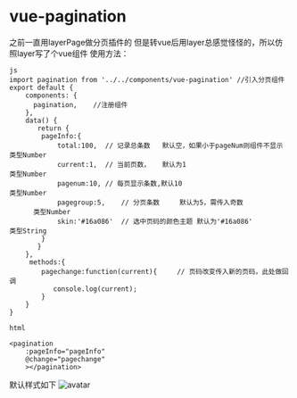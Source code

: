 # vue-pagination
之前一直用layerPage做分页插件的 但是转vue后用layer总感觉怪怪的，所以仿照layer写了个vue组件
使用方法：
```
js
import pagination from '../../components/vue-pagination' //引入分页组件
export default {
    components: {
      pagination,    //注册组件
    },
    data() {
       return {
        pageInfo:{
            total:100,  // 记录总条数   默认空，如果小于pageNum则组件不显示   类型Number
            current:1,  // 当前页数，   默认为1                             类型Number
            pagenum:10, // 每页显示条数,默认10                              类型Number
            pagegroup:5,    // 分页条数     默认为5，需传入奇数                 类型Number
            skin:'#16a086'  // 选中页码的颜色主题 默认为'#16a086'               类型String
        }
       }
    },
     methods:{
        pagechange:function(current){     // 页码改变传入新的页码，此处做回调
           console.log(current);
        }
    }
}

html

<pagination 
    :pageInfo="pageInfo"
    @change="pagechange"
    ></pagination>
```
默认样式如下
![avatar](https://raw.githubusercontent.com/fengjiel/vue-pagination/master/WX20170415-143027%402x.png)
